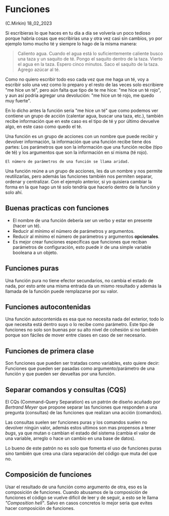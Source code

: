 # Funciones
(C.Mirkin) 18_02_2023

Si escribieras lo que haces en tu día a día se volvería un poco tedioso porque habría cosas que escribirías una y otra vez casi sin cambios, yo por ejemplo tomo mucho té y siempre lo hago de la misma manera:

> Caliento agua. Cuando el agua está lo suficientemente caliente busco una taza y un saquito de té. Pongo el saquito dentro de la taza. Vierto el agua en la taza. Espero cinco minutos. Saco el saquito de la taza. Agrego azúcar al té.

Como no quiero escribir todo eso cada vez que me haga un té, voy a escribir solo una vez como lo preparo y el resto de las veces solo escribiere "me hice un té", pero aún falta que tipo de te me hice: "me hice un té rojo", y aun así podría agregar una devolución: "me hice un té rojo, me quedo muy fuerte".

En lo dicho antes la función seria "me hice un té" que como podemos ver contiene un grupo de acción (calentar agua, buscar una taza, etc.), también recibe información que en este caso es el tipo de té y por último devuelve algo, en este caso como quedo el té.

Una función es un grupo de acciones con un nombre que puede recibir y devolver información, la información que una función recibe tiene dos partes: Los parámetros que son la información que una función recibe (tipo de té) y los argumentos que son la información en sí misma (té rojo).

	El número de parámetros de una función se llama aridad.

Una función reúne a un grupo de acciones, les da un nombre y nos permite reutilizarlas, pero además las funciones también nos permiten separar, ordenar y centralizar. Con el ejemplo anterior, si yo quisiera cambiar la forma en la que hago un té solo tendría que hacerlo dentro de la función y solo ahí.

## Buenas practicas con funciones

* El nombre de una función debería ser un verbo y estar en presente (hacer un té).
* Reducir al mínimo el número de parámetros y argumentos.
* Reducir al mínimo el número de parámetros y argumentos **opcionales**.
* Es mejor crear funciones específicas que funciones que reciban parámetros de configuración, esto puede ir de una simple variable booleana a un objeto.

## Funciones puras

Una función pura no tiene efector secundarios, no cambia el estado de nada, por esto ante una misma entrada da un mismo resultado y además la llamada de la función puede remplazarse por su valor.

## Funciones autocontenidas

Una función autocontenida es esa que no necesita nada del exterior, todo lo que necesita está dentro suyo o lo recibe como parámetro. Este tipo de funciones no solo son buenas por su alto nivel de cohesión si no también porque son fáciles de mover entre clases en caso de ser necesario.

## Funciones de primera clase

Son funciones que pueden ser tratadas como variables, esto quiere decir: Funciones que pueden ser pasadas como argumento/parámetro de una función y que pueden ser devueltas por una función.

## Separar comandos y consultas (CQS)

El CQs (Command-Query Separation) es un patrón de diseño acuñado por *Bertrand Meyer* que propone separar las funciones que responden a una pregunta (consultas) de las funciones que realizan una acción (comandos).

Las consultas suelen ser funciones puras y los comandos suelen no devolver ningún valor, además estos ultimos son mas propensos a tener *bugs*, ya que mutan o cambian el estado del sistema (cambia el valor de una variable, arreglo o hace un cambio en una base de datos).

Lo bueno de este patrón no es solo que fomenta el uso de funciones puras sino también que crea una clara separación del código que muta del que no.

## Composición de funciones

Usar el resultado de una función como argumento de otra, eso es la composición de funciones. Cuando abusamos de la composición de funciones el código se vuelve difícil de leer y de seguir, a esto se le llama *"Composition hell"*. Salvo en casos concretos lo mejor seria que evites hacer composición de funciones.

